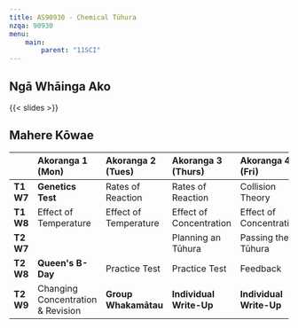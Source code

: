 ```yaml
---
title: AS90930 - Chemical Tūhura
nzqa: 90930
menu:
    main:
        parent: "11SCI"
---
```


## Ngā Whāinga Ako

{{< slides >}}

## Mahere Kōwae

|           | Akoranga 1 (Mon)                  | Akoranga 2 (Tues)     | Akoranga 3 (Thurs)      | Akoranga 4 (Fri)        |
|:----------|:----------------------------------|:----------------------|:------------------------|:------------------------|
| __T1 W7__ | __Genetics Test__                 | Rates of Reaction     | Rates of Reaction       | Collision Theory        |
| __T1 W8__ | Effect of Temperature             | Effect of Temperature | Effect of Concentration | Effect of Concentration |
| __T2 W7__ |                                   |                       | Planning an Tūhura      | Passing the Tūhura      |
| __T2 W8__ | __Queen's B-Day__                 | Practice Test         | Practice Test           | Feedback                |
| __T2 W9__ | Changing Concentration & Revision | __Group Whakamātau__  | __Individual Write-Up__ | __Individual Write-Up__ |
